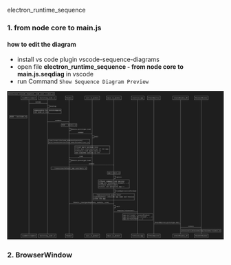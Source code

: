 electron_runtime_sequence

### 1. from node core to main.js  


#### how to edit the diagram
- install vs code plugin vscode-sequence-diagrams
- open file **electron_runtime_sequence - from node core to main.js.seqdiag** in vscode
- run Command `Show Sequence Diagram Preview`  

![a](electron_runtime_sequence_1.png)


### 2. BrowserWindow